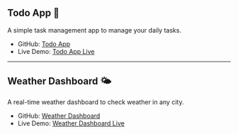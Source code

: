 

## Todo App 📝
A simple task management app to manage your daily tasks.

- GitHub: [Todo App](https://github.com/manukumar07/todo-app)  
- Live Demo: [Todo App Live](https://yourusername.github.io/todo-app)

---

## Weather Dashboard 🌤️
A real-time weather dashboard to check weather in any city.

- GitHub: [Weather Dashboard](https://github.com/manukumar07/weather-dashboard)  
- Live Demo: [Weather Dashboard Live](https://yourusername.github.io/weather-dashboard)
